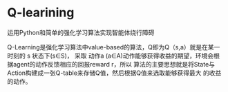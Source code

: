 # Q-learining
运用Python和简单的强化学习算法实现智能体绕行障碍

Q-Learning是强化学习算法中value-based的算法，Q即为Q（s,a）就是在某一时刻的 s 状态下(s∈S)，
采取 动作a (a∈A)动作能够获得收益的期望，环境会根据agent的动作反馈相应的回报reward r，所以
算法的主要思想就是将State与Action构建成一张Q-table来存储Q值，然后根据Q值来选取能够获得最大
的收益的动作。
